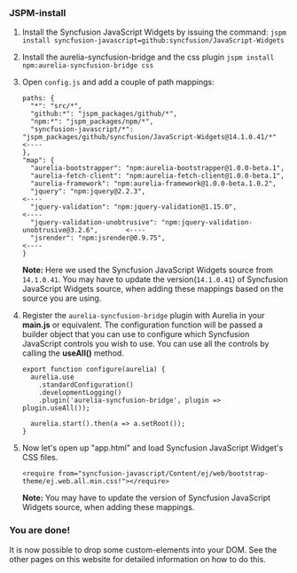 <br/>

### JSPM-install

1. Install the Syncfusion JavaScript Widgets by issuing the command:
`jspm install syncfusion-javascript=github:syncfusion/JavaScript-Widgets`


2. Install the aurelia-syncfusion-bridge and the css plugin
`jspm install npm:aurelia-syncfusion-bridge css`


3. Open `config.js` and add a couple of path mappings: 
    
    ```
    paths: {
      "*": "src/*",
      "github:*": "jspm_packages/github/*",
      "npm:*": "jspm_packages/npm/*",
      "syncfusion-javascript/*": "jspm_packages/github/syncfusion/JavaScript-Widgets@14.1.0.41/*"      <----      
    },
    "map": {
      "aurelia-bootstrapper": "npm:aurelia-bootstrapper@1.0.0-beta.1",
      "aurelia-fetch-client": "npm:aurelia-fetch-client@1.0.0-beta.1",
      "aurelia-framework": "npm:aurelia-framework@1.0.0-beta.1.0.2",
      "jquery": "npm:jquery@2.2.3",                                                     <----      
      "jquery-validation": "npm:jquery-validation@1.15.0",                              <----
      "jquery-validation-unobtrusive": "npm:jquery-validation-unobtrusive@3.2.6",       <----
      "jsrender": "npm:jsrender@0.9.75",                                                <----
    }
    ```
   **Note:** Here we used the Syncfusion JavaScript Widgets source from `14.1.0.41`. You may have to update the version(`14.1.0.41`) of Syncfusion JavaScript Widgets source, when adding these mappings based on the source you are using. 
 
 
4. Register the `aurelia-syncfusion-bridge` plugin with Aurelia in your **main.js** or equivalent. The configuration function will be passed a builder object that you can use to configure which Syncfusion JavaScript controls you wish to use. You can use all the controls by calling the **useAll()** method.
    
    ```
    export function configure(aurelia) {
      aurelia.use
        .standardConfiguration()
        .developmentLogging()
        .plugin('aurelia-syncfusion-bridge', plugin => plugin.useAll());

      aurelia.start().then(a => a.setRoot());
    }
    ```
    
5. Now let's open up "app.html" and load Syncfusion JavaScript Widget's CSS files.
    
    ```
    <require from="syncfusion-javascript/Content/ej/web/bootstrap-theme/ej.web.all.min.css!"></require>
    ``` 
   **Note:** You may have to update the version of Syncfusion JavaScript Widgets source, when adding these mappings.
   <br/>
### You are done!
It is now possible to drop some custom-elements into your DOM. See the other pages on this website for detailed information on how to do this.
<br/><br/>